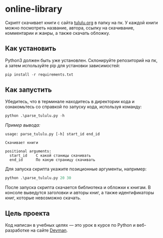 # online-library

Cкрипт скачивает книги с сайта [tululu.org](https://tululu.org/) в папку на пк. У каждой книги можно посмотреть название, автора, ссылку на скачивание, комментарии и жанры, а также скачать обложку. 

## Как установить

Python3 должен быть уже установлен. Склонируйте репозиторий на пк, а затем используйте pip для установки зависимостей:

```python
pip install -r requirements.txt
```

## Как запустить

Убедитесь, что в терминале находитесь в директории кода и ознакомьтесь со справкой по запуску кода, используя команду:

```python
python .\parse_tululu.py -h
```
_Пример вывода:_

```
usage: parse_tululu.py [-h] start_id end_id

Скачивает книги

positional arguments:
  start_id    C какой станицы скачивать
  end_id      По какую страницу скачивать
```

Для запуска скрипта укажите позиционные аргументы, например:

```python
python .\parse_tululu.py 20 30
```

После запуска скрипта скачается библиотека и обложки к книгам. В консоле выведутся заголовки и авторы книг, а также идентификаторы книг, которые невозможно скачать. 

## Цель проекта

Код написан в учебных целях — это урок в курсе по Python и веб-разработке на сайте [Devman](https://dvmn.org).